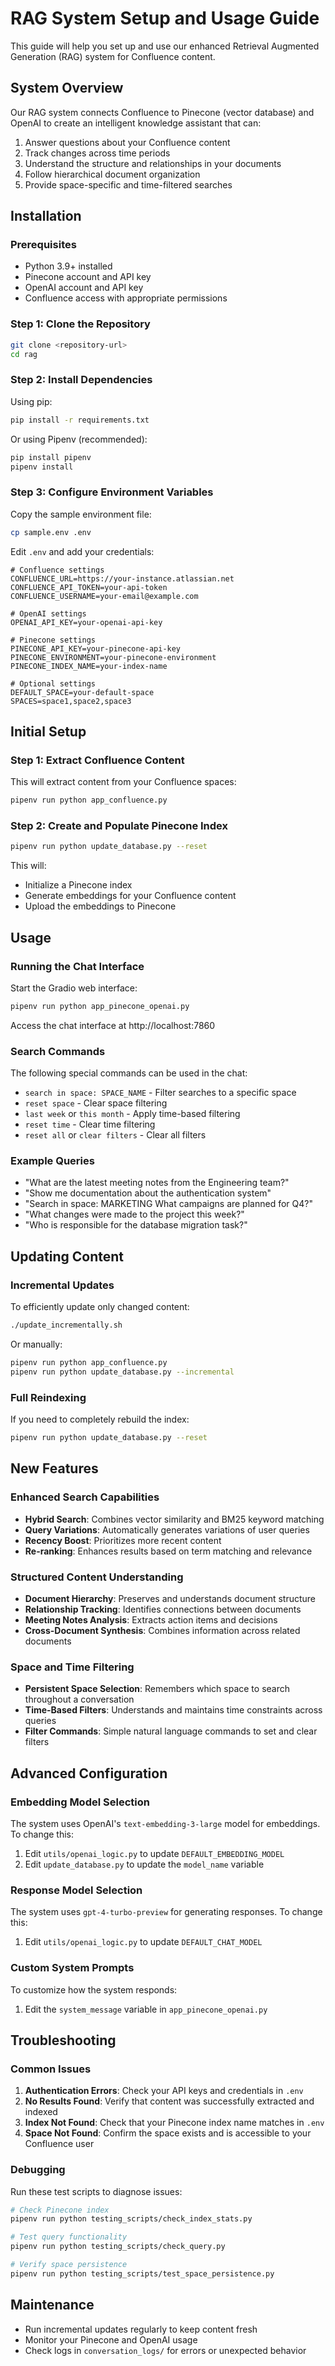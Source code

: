 # RAG System Setup and Usage Guide

This guide will help you set up and use our enhanced Retrieval Augmented Generation (RAG) system for Confluence content.

## System Overview

Our RAG system connects Confluence to Pinecone (vector database) and OpenAI to create an intelligent knowledge assistant that can:

1. Answer questions about your Confluence content
2. Track changes across time periods
3. Understand the structure and relationships in your documents
4. Follow hierarchical document organization
5. Provide space-specific and time-filtered searches

## Installation

### Prerequisites

- Python 3.9+ installed
- Pinecone account and API key
- OpenAI account and API key
- Confluence access with appropriate permissions

### Step 1: Clone the Repository

```bash
git clone <repository-url>
cd rag
```

### Step 2: Install Dependencies

Using pip:
```bash
pip install -r requirements.txt
```

Or using Pipenv (recommended):
```bash
pip install pipenv
pipenv install
```

### Step 3: Configure Environment Variables

Copy the sample environment file:
```bash
cp sample.env .env
```

Edit `.env` and add your credentials:
```
# Confluence settings
CONFLUENCE_URL=https://your-instance.atlassian.net
CONFLUENCE_API_TOKEN=your-api-token
CONFLUENCE_USERNAME=your-email@example.com

# OpenAI settings
OPENAI_API_KEY=your-openai-api-key

# Pinecone settings
PINECONE_API_KEY=your-pinecone-api-key
PINECONE_ENVIRONMENT=your-pinecone-environment
PINECONE_INDEX_NAME=your-index-name

# Optional settings
DEFAULT_SPACE=your-default-space
SPACES=space1,space2,space3
```

## Initial Setup

### Step 1: Extract Confluence Content

This will extract content from your Confluence spaces:

```bash
pipenv run python app_confluence.py
```

### Step 2: Create and Populate Pinecone Index

```bash
pipenv run python update_database.py --reset
```

This will:
- Initialize a Pinecone index
- Generate embeddings for your Confluence content
- Upload the embeddings to Pinecone

## Usage

### Running the Chat Interface

Start the Gradio web interface:

```bash
pipenv run python app_pinecone_openai.py
```

Access the chat interface at http://localhost:7860

### Search Commands

The following special commands can be used in the chat:

- `search in space: SPACE_NAME` - Filter searches to a specific space
- `reset space` - Clear space filtering
- `last week` or `this month` - Apply time-based filtering
- `reset time` - Clear time filtering
- `reset all` or `clear filters` - Clear all filters

### Example Queries

- "What are the latest meeting notes from the Engineering team?"
- "Show me documentation about the authentication system"
- "Search in space: MARKETING What campaigns are planned for Q4?"
- "What changes were made to the project this week?"
- "Who is responsible for the database migration task?"

## Updating Content

### Incremental Updates

To efficiently update only changed content:

```bash
./update_incrementally.sh
```

Or manually:

```bash
pipenv run python app_confluence.py
pipenv run python update_database.py --incremental
```

### Full Reindexing

If you need to completely rebuild the index:

```bash
pipenv run python update_database.py --reset
```

## New Features

### Enhanced Search Capabilities

- **Hybrid Search**: Combines vector similarity and BM25 keyword matching
- **Query Variations**: Automatically generates variations of user queries
- **Recency Boost**: Prioritizes more recent content
- **Re-ranking**: Enhances results based on term matching and relevance

### Structured Content Understanding

- **Document Hierarchy**: Preserves and understands document structure
- **Relationship Tracking**: Identifies connections between documents
- **Meeting Notes Analysis**: Extracts action items and decisions
- **Cross-Document Synthesis**: Combines information across related documents

### Space and Time Filtering

- **Persistent Space Selection**: Remembers which space to search throughout a conversation
- **Time-Based Filters**: Understands and maintains time constraints across queries
- **Filter Commands**: Simple natural language commands to set and clear filters

## Advanced Configuration

### Embedding Model Selection

The system uses OpenAI's `text-embedding-3-large` model for embeddings. To change this:

1. Edit `utils/openai_logic.py` to update `DEFAULT_EMBEDDING_MODEL`
2. Edit `update_database.py` to update the `model_name` variable

### Response Model Selection

The system uses `gpt-4-turbo-preview` for generating responses. To change this:

1. Edit `utils/openai_logic.py` to update `DEFAULT_CHAT_MODEL`

### Custom System Prompts

To customize how the system responds:

1. Edit the `system_message` variable in `app_pinecone_openai.py`

## Troubleshooting

### Common Issues

1. **Authentication Errors**: Check your API keys and credentials in `.env`
2. **No Results Found**: Verify that content was successfully extracted and indexed
3. **Index Not Found**: Check that your Pinecone index name matches in `.env`
4. **Space Not Found**: Confirm the space exists and is accessible to your Confluence user

### Debugging

Run these test scripts to diagnose issues:

```bash
# Check Pinecone index
pipenv run python testing_scripts/check_index_stats.py

# Test query functionality
pipenv run python testing_scripts/check_query.py

# Verify space persistence
pipenv run python testing_scripts/test_space_persistence.py
```

## Maintenance

- Run incremental updates regularly to keep content fresh
- Monitor your Pinecone and OpenAI usage
- Check logs in `conversation_logs/` for errors or unexpected behavior 